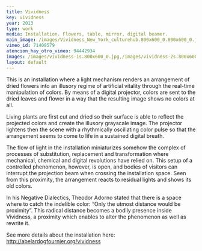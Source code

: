 ```yaml
---
title: Vividness
key: vividness
year: 2013
type: work
media: Installation. Flowers, table, mirror, digital beamer.
main_image: /images/Vividness_New_York_culturehub.800x600_0.800x600_0.jpg
vimeo_id: 71408579
atencion_hay_otro_vimeo: 94442934
images: /images/vividness-1s.800x600_0.jpg,/images/vividness-2s.800x600_0.jpg,/images/vividness-3s.800x600_0.jpg,/images/vividness-4s.800x600_0.jpg,/images/vividness-5s.800x600_0.jpg,/images/vividness-setup-0s.800x600_0.jpg
layout: default
---
```


This is an installation where a light mechanism renders an arrangement of dried flowers into an illusory regime of artificial vitality through the real-time manipulation of colors. By means of a digital projector, colors are sent to the dried leaves and flower in a way that the resulting image shows no colors at all.

Living plants are first cut and dried so their surface is able to reflect the projected colors and create the illusory grayscale image. The projector lightens then the scene with a rhythmically oscillating color pulse so that the arrangement seems to come to life in a sustained digital breath.

The flow of light in the installation miniaturizes somehow the complex of processes of substitution, replacement and transformation where mechanical, chemical and digital revolutions have relied on. This setup of a controlled phenomenon, however, is open, and bodies of visitors can interrupt the projection beam when crossing the installation space. Seen from this proximity, the arrangement reacts to residual lights and shows its old colors.

In his Negative Dialectics, Theodor Adorno stated that there is a space where to catch the indelible color: “Only the utmost distance would be proximity”. This radical distance becomes a bodily presence inside Vividness, a proximity which enables to alter the phenomenon as well as rewrite it.

See more details about the installation here: http://abelardogfournier.org/vividness
